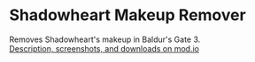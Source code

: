 # Shadowheart Makeup Remover
Removes Shadowheart's makeup in Baldur's Gate 3.\
[Description, screenshots, and downloads on mod.io](https://mod.io/g/baldursgate3/m/shadowheart-makeup-remover)
